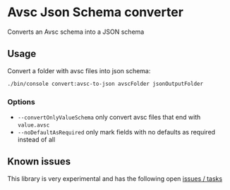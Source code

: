 # Avsc Json Schema converter
Converts an Avsc schema into a JSON schema

## Usage
Convert a folder with avsc files into json schema:
```bash
./bin/console convert:avsc-to-json avscFolder jsonOutputFolder
```
### Options
- `--convertOnlyValueSchema` only convert avsc files that end with `value.avsc`
- `--noDefaultAsRequired` only mark fields with no defaults as required instead of all

## Known issues
This library is very experimental and has the following open [issues / tasks](https://github.com/php-kafka/avsc-json-converter/issues)